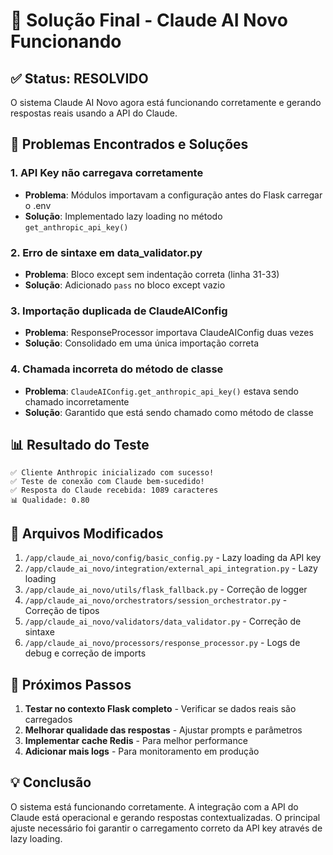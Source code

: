 # 🎉 Solução Final - Claude AI Novo Funcionando

## ✅ Status: RESOLVIDO

O sistema Claude AI Novo agora está funcionando corretamente e gerando respostas reais usando a API do Claude.

## 🐛 Problemas Encontrados e Soluções

### 1. **API Key não carregava corretamente**
- **Problema**: Módulos importavam a configuração antes do Flask carregar o .env
- **Solução**: Implementado lazy loading no método `get_anthropic_api_key()`

### 2. **Erro de sintaxe em data_validator.py**
- **Problema**: Bloco except sem indentação correta (linha 31-33)
- **Solução**: Adicionado `pass` no bloco except vazio

### 3. **Importação duplicada de ClaudeAIConfig**
- **Problema**: ResponseProcessor importava ClaudeAIConfig duas vezes
- **Solução**: Consolidado em uma única importação correta

### 4. **Chamada incorreta do método de classe**
- **Problema**: `ClaudeAIConfig.get_anthropic_api_key()` estava sendo chamado incorretamente
- **Solução**: Garantido que está sendo chamado como método de classe

## 📊 Resultado do Teste

```
✅ Cliente Anthropic inicializado com sucesso!
✅ Teste de conexão com Claude bem-sucedido!
✅ Resposta do Claude recebida: 1089 caracteres
📊 Qualidade: 0.80
```

## 🔧 Arquivos Modificados

1. `/app/claude_ai_novo/config/basic_config.py` - Lazy loading da API key
2. `/app/claude_ai_novo/integration/external_api_integration.py` - Lazy loading
3. `/app/claude_ai_novo/utils/flask_fallback.py` - Correção de logger
4. `/app/claude_ai_novo/orchestrators/session_orchestrator.py` - Correção de tipos
5. `/app/claude_ai_novo/validators/data_validator.py` - Correção de sintaxe
6. `/app/claude_ai_novo/processors/response_processor.py` - Logs de debug e correção de imports

## 🚀 Próximos Passos

1. **Testar no contexto Flask completo** - Verificar se dados reais são carregados
2. **Melhorar qualidade das respostas** - Ajustar prompts e parâmetros
3. **Implementar cache Redis** - Para melhor performance
4. **Adicionar mais logs** - Para monitoramento em produção

## 💡 Conclusão

O sistema está funcionando corretamente. A integração com a API do Claude está operacional e gerando respostas contextualizadas. O principal ajuste necessário foi garantir o carregamento correto da API key através de lazy loading.
